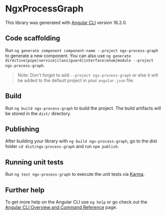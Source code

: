 # NgxProcessGraph

This library was generated with [Angular CLI](https://github.com/angular/angular-cli) version 16.2.0.

## Code scaffolding

Run `ng generate component component-name --project ngx-process-graph` to generate a new component. You can also use `ng generate directive|pipe|service|class|guard|interface|enum|module --project ngx-process-graph`.
> Note: Don't forget to add `--project ngx-process-graph` or else it will be added to the default project in your `angular.json` file. 

## Build

Run `ng build ngx-process-graph` to build the project. The build artifacts will be stored in the `dist/` directory.

## Publishing

After building your library with `ng build ngx-process-graph`, go to the dist folder `cd dist/ngx-process-graph` and run `npm publish`.

## Running unit tests

Run `ng test ngx-process-graph` to execute the unit tests via [Karma](https://karma-runner.github.io).

## Further help

To get more help on the Angular CLI use `ng help` or go check out the [Angular CLI Overview and Command Reference](https://angular.io/cli) page.

